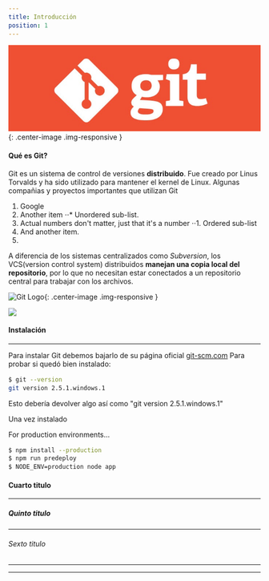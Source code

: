 ```yaml
---
title: Introducción
position: 1
---
```

![Git Logo](/images/git_logo2.jpg){: .center-image .img-responsive }

#### Qué es Git?

Git es un sistema de control de versiones <strong>distribuido</strong>. Fue creado por Linus Torvalds y ha sido utilizado para mantener el kernel de Linux. Algunas compañias y proyectos importantes que utilizan Git

1. Google
2. Another item
⋅⋅* Unordered sub-list. 
1. Actual numbers don't matter, just that it's a number
⋅⋅1. Ordered sub-list
4. And another item.
5. 



A diferencia de los sistemas centralizados como *Subversion*, los VCS(version control system) distribuidos <strong>manejan una copia local del repositorio</strong>, por lo que no necesitan estar conectados a un repositorio central para trabajar con los archivos.

![Git Logo](https://www.git-tower.com/learn/content/01-git/01-ebook/en/02-mac/07-appendix/02-from-subversion-to-git/centralized-vs-distributed.png){: .center-image .img-responsive }


<img src="https://www.git-tower.com/learn/content/01-git/01-ebook/en/02-mac/07-appendix/02-from-subversion-to-git/centralized-vs-distributed.png" class="center-image" style="display: block;	max-width: 50%;	height: auto;">


#### Instalación
------
Para instalar Git debemos bajarlo de su página oficial [git-scm.com](https://git-scm.com/ "Página oficial de Git")
Para probar si quedó bien instalado:

```sh
$ git --version
git version 2.5.1.windows.1
```

Esto debería devolver algo así como "git version 2.5.1.windows.1"




Una vez instalado 



For production environments...

```sh
$ npm install --production
$ npm run predeploy
$ NODE_ENV=production node app
```




#### Cuarto titulo
<hr>


##### Quinto titulo
<hr>


###### Sexto titulo
<hr>

<hr>





<!-- Welcome to our API.

This API document is designed for those interested in developing for our platform.

This API is still under development and will evolve.

You'll succeed if you do this.
{: .success }

Here's some useful information.
{: .info }

Something may not happen if you try and do this.
{: .warning }

Something bad will happen if you do this.
{: .error } -->
